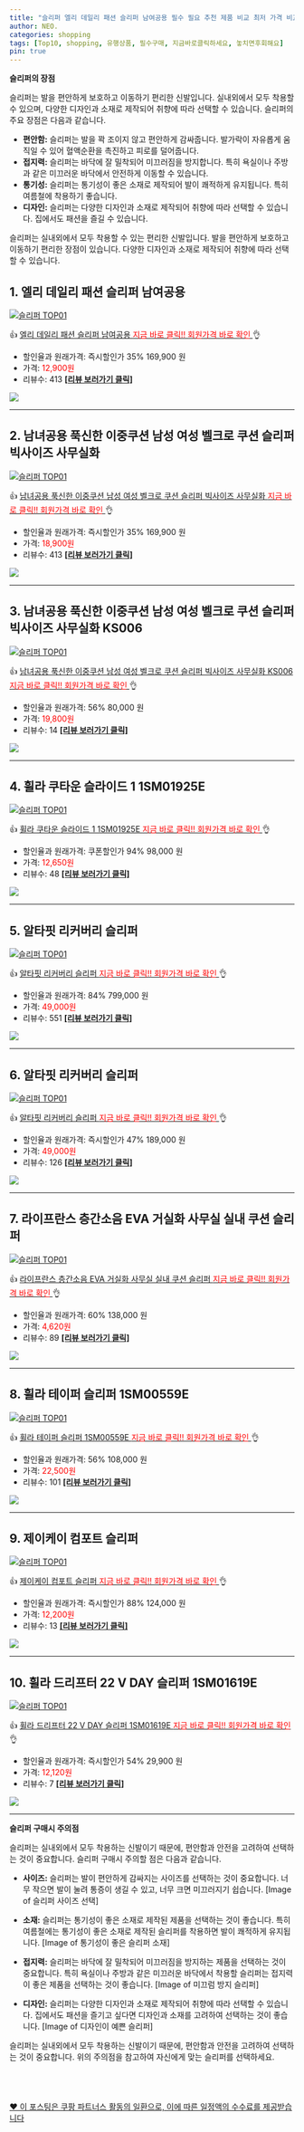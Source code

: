 ```yaml
---
title: "슬리퍼 엘리 데일리 패션 슬리퍼 남여공용 필수 필요 추천 제품 비교 최저 가격 비교 장점 구매 후기 구매평"
author: NEO.
categories: shopping
tags: [Top10, shopping, 유행상품, 필수구매, 지금바로클릭하세요, 놓치면후회해요]
pin: true
---
```

**슬리퍼의 장점**

슬리퍼는 발을 편안하게 보호하고 이동하기 편리한 신발입니다. 실내외에서 모두 착용할 수 있으며, 다양한 디자인과 소재로 제작되어 취향에 따라 선택할 수 있습니다. 슬리퍼의 주요 장점은 다음과 같습니다.

* **편안함:** 슬리퍼는 발을 꽉 조이지 않고 편안하게 감싸줍니다. 발가락이 자유롭게 움직일 수 있어 혈액순환을 촉진하고 피로를 덜어줍니다.
* **접지력:** 슬리퍼는 바닥에 잘 밀착되어 미끄러짐을 방지합니다. 특히 욕실이나 주방과 같은 미끄러운 바닥에서 안전하게 이동할 수 있습니다.
* **통기성:** 슬리퍼는 통기성이 좋은 소재로 제작되어 발이 쾌적하게 유지됩니다. 특히 여름철에 착용하기 좋습니다.
* **디자인:** 슬리퍼는 다양한 디자인과 소재로 제작되어 취향에 따라 선택할 수 있습니다. 집에서도 패션을 즐길 수 있습니다.

슬리퍼는 실내외에서 모두 착용할 수 있는 편리한 신발입니다. 발을 편안하게 보호하고 이동하기 편리한 장점이 있습니다. 다양한 디자인과 소재로 제작되어 취향에 따라 선택할 수 있습니다.

   

## 1. 엘리 데일리 패션 슬리퍼 남여공용

[![슬리퍼 TOP01](https://thumbnail6.coupangcdn.com/thumbnails/remote/490x490ex/image/vendor_inventory/a722/a0c9d044090bd2e2bd2cdc2845bf30ed7a149c3a380c9c6ab10eb355944f.png)](https://link.coupang.com/re/AFFSDP?lptag=AF3617701&subid=GithubCoopas&pageKey=7319853271&traceid=V0-153&itemId=18771741261&vendorItemId=85972406768)


👍 [엘리 데일리 패션 슬리퍼 남여공용 <font color=red> 지금 바로 클릭!! 회원가격 바로 확인 </font> ](https://link.coupang.com/re/AFFSDP?lptag=AF3617701&subid=GithubCoopas&pageKey=7319853271&traceid=V0-153&itemId=18771741261&vendorItemId=85972406768) 👌 


- 할인율과 원래가격: 즉시할인가 35%  169,900   원
- 가격: <span style='color:red'>12,900원</span>
- 리뷰수: 413  [**[리뷰 보러가기 클릭]**](https://link.coupang.com/re/AFFSDP?lptag=AF3617701&subid=GithubCoopas&pageKey=7319853271&traceid=V0-153&itemId=18771741261&vendorItemId=85972406768)

[![](/discount_price.png)](https://link.coupang.com/re/AFFSDP?lptag=AF3617701&subid=GithubCoopas&pageKey=7319853271&traceid=V0-153&itemId=18771741261&vendorItemId=85972406768)

---


   

## 2. 남녀공용 푹신한 이중쿠션 남성 여성 벨크로 쿠션 슬리퍼 빅사이즈 사무실화

[![슬리퍼 TOP01](https://thumbnail6.coupangcdn.com/thumbnails/remote/490x490ex/image/vendor_inventory/a2bc/afac403bf2b021175284d7c4b20f9f41cfd1f9e4981f6cfa733df3ea7c1f.jpg)](https://link.coupang.com/re/AFFSDP?lptag=AF3617701&subid=GithubCoopas&pageKey=6539343460&traceid=V0-153&itemId=14553255718&vendorItemId=81796738971)


👍 [남녀공용 푹신한 이중쿠션 남성 여성 벨크로 쿠션 슬리퍼 빅사이즈 사무실화 <font color=red> 지금 바로 클릭!! 회원가격 바로 확인 </font> ](https://link.coupang.com/re/AFFSDP?lptag=AF3617701&subid=GithubCoopas&pageKey=6539343460&traceid=V0-153&itemId=14553255718&vendorItemId=81796738971) 👌 


- 할인율과 원래가격: 즉시할인가 35%  169,900   원
- 가격: <span style='color:red'>18,900원</span>
- 리뷰수: 413  [**[리뷰 보러가기 클릭]**](https://link.coupang.com/re/AFFSDP?lptag=AF3617701&subid=GithubCoopas&pageKey=6539343460&traceid=V0-153&itemId=14553255718&vendorItemId=81796738971)

[![](/discount_price.png)](https://link.coupang.com/re/AFFSDP?lptag=AF3617701&subid=GithubCoopas&pageKey=6539343460&traceid=V0-153&itemId=14553255718&vendorItemId=81796738971)

---


   

## 3. 남녀공용 푹신한 이중쿠션 남성 여성 벨크로 쿠션 슬리퍼 빅사이즈 사무실화 KS006

[![슬리퍼 TOP01](https://thumbnail7.coupangcdn.com/thumbnails/remote/490x490ex/image/vendor_inventory/35b2/484c05a9ab5b010e0c672f08267eec87aeaace87021b188292d33df47f08.jpg)](https://link.coupang.com/re/AFFSDP?lptag=AF3617701&subid=GithubCoopas&pageKey=7070432407&traceid=V0-153&itemId=17556143886&vendorItemId=86683343185)


👍 [남녀공용 푹신한 이중쿠션 남성 여성 벨크로 쿠션 슬리퍼 빅사이즈 사무실화 KS006 <font color=red> 지금 바로 클릭!! 회원가격 바로 확인 </font> ](https://link.coupang.com/re/AFFSDP?lptag=AF3617701&subid=GithubCoopas&pageKey=7070432407&traceid=V0-153&itemId=17556143886&vendorItemId=86683343185) 👌 


- 할인율과 원래가격: 56%  80,000   원
- 가격: <span style='color:red'>19,800원</span>
- 리뷰수: 14  [**[리뷰 보러가기 클릭]**](https://link.coupang.com/re/AFFSDP?lptag=AF3617701&subid=GithubCoopas&pageKey=7070432407&traceid=V0-153&itemId=17556143886&vendorItemId=86683343185)

[![](/discount_price.png)](https://link.coupang.com/re/AFFSDP?lptag=AF3617701&subid=GithubCoopas&pageKey=7070432407&traceid=V0-153&itemId=17556143886&vendorItemId=86683343185)

---


   

## 4. 휠라 쿠타운 슬라이드 1 1SM01925E

[![슬리퍼 TOP01](https://thumbnail6.coupangcdn.com/thumbnails/remote/490x490ex/image/retail/images/1372641472840342-66270b2a-0310-4d27-a70d-b9c9c6078b9c.png)](https://link.coupang.com/re/AFFSDP?lptag=AF3617701&subid=GithubCoopas&pageKey=6429674021&traceid=V0-153&itemId=13870576824&vendorItemId=81120453426)


👍 [휠라 쿠타운 슬라이드 1 1SM01925E <font color=red> 지금 바로 클릭!! 회원가격 바로 확인 </font> ](https://link.coupang.com/re/AFFSDP?lptag=AF3617701&subid=GithubCoopas&pageKey=6429674021&traceid=V0-153&itemId=13870576824&vendorItemId=81120453426) 👌 


- 할인율과 원래가격: 쿠폰할인가 94%  98,000   원
- 가격: <span style='color:red'>12,650원</span>
- 리뷰수: 48  [**[리뷰 보러가기 클릭]**](https://link.coupang.com/re/AFFSDP?lptag=AF3617701&subid=GithubCoopas&pageKey=6429674021&traceid=V0-153&itemId=13870576824&vendorItemId=81120453426)

[![](/discount_price.png)](https://link.coupang.com/re/AFFSDP?lptag=AF3617701&subid=GithubCoopas&pageKey=6429674021&traceid=V0-153&itemId=13870576824&vendorItemId=81120453426)

---


   

## 5. 알타핏 리커버리 슬리퍼

[![슬리퍼 TOP01](https://thumbnail6.coupangcdn.com/thumbnails/remote/490x490ex/image/vendor_inventory/9e00/d8ffe7d4f6d06dc03aa62842650ead2ba97c0ab2e469dec71b3c978957c8.png)](https://link.coupang.com/re/AFFSDP?lptag=AF3617701&subid=GithubCoopas&pageKey=7746638453&traceid=V0-153&itemId=10711896842&vendorItemId=87981061043)


👍 [알타핏 리커버리 슬리퍼 <font color=red> 지금 바로 클릭!! 회원가격 바로 확인 </font> ](https://link.coupang.com/re/AFFSDP?lptag=AF3617701&subid=GithubCoopas&pageKey=7746638453&traceid=V0-153&itemId=10711896842&vendorItemId=87981061043) 👌 


- 할인율과 원래가격: 84%  799,000   원
- 가격: <span style='color:red'>49,000원</span>
- 리뷰수: 551  [**[리뷰 보러가기 클릭]**](https://link.coupang.com/re/AFFSDP?lptag=AF3617701&subid=GithubCoopas&pageKey=7746638453&traceid=V0-153&itemId=10711896842&vendorItemId=87981061043)

[![](/discount_price.png)](https://link.coupang.com/re/AFFSDP?lptag=AF3617701&subid=GithubCoopas&pageKey=7746638453&traceid=V0-153&itemId=10711896842&vendorItemId=87981061043)

---


   

## 6. 알타핏 리커버리 슬리퍼

[![슬리퍼 TOP01](https://thumbnail8.coupangcdn.com/thumbnails/remote/490x490ex/image/vendor_inventory/7af3/ce77dd5e2ce50012cffbfe7933d54ef75eae47d25598fcd79354039ce9a8.jpeg)](https://link.coupang.com/re/AFFSDP?lptag=AF3617701&subid=GithubCoopas&pageKey=7746638453&traceid=V0-153&itemId=10711896862&vendorItemId=87981061032)


👍 [알타핏 리커버리 슬리퍼 <font color=red> 지금 바로 클릭!! 회원가격 바로 확인 </font> ](https://link.coupang.com/re/AFFSDP?lptag=AF3617701&subid=GithubCoopas&pageKey=7746638453&traceid=V0-153&itemId=10711896862&vendorItemId=87981061032) 👌 


- 할인율과 원래가격: 즉시할인가 47%  189,000   원
- 가격: <span style='color:red'>49,000원</span>
- 리뷰수: 126  [**[리뷰 보러가기 클릭]**](https://link.coupang.com/re/AFFSDP?lptag=AF3617701&subid=GithubCoopas&pageKey=7746638453&traceid=V0-153&itemId=10711896862&vendorItemId=87981061032)

[![](/discount_price.png)](https://link.coupang.com/re/AFFSDP?lptag=AF3617701&subid=GithubCoopas&pageKey=7746638453&traceid=V0-153&itemId=10711896862&vendorItemId=87981061032)

---


   

## 7. 라이프란스 층간소음 EVA 거실화 사무실 실내 쿠션 슬리퍼

[![슬리퍼 TOP01](https://thumbnail6.coupangcdn.com/thumbnails/remote/490x490ex/image/retail/images/492849998718527-53f05793-5ec4-4595-ab69-5723cd650239.jpg)](https://link.coupang.com/re/AFFSDP?lptag=AF3617701&subid=GithubCoopas&pageKey=7462638099&traceid=V0-153&itemId=12672411123&vendorItemId=84748162951)


👍 [라이프란스 층간소음 EVA 거실화 사무실 실내 쿠션 슬리퍼 <font color=red> 지금 바로 클릭!! 회원가격 바로 확인 </font> ](https://link.coupang.com/re/AFFSDP?lptag=AF3617701&subid=GithubCoopas&pageKey=7462638099&traceid=V0-153&itemId=12672411123&vendorItemId=84748162951) 👌 


- 할인율과 원래가격: 60%  138,000   원
- 가격: <span style='color:red'>4,620원</span>
- 리뷰수: 89  [**[리뷰 보러가기 클릭]**](https://link.coupang.com/re/AFFSDP?lptag=AF3617701&subid=GithubCoopas&pageKey=7462638099&traceid=V0-153&itemId=12672411123&vendorItemId=84748162951)

[![](/discount_price.png)](https://link.coupang.com/re/AFFSDP?lptag=AF3617701&subid=GithubCoopas&pageKey=7462638099&traceid=V0-153&itemId=12672411123&vendorItemId=84748162951)

---


   

## 8. 휠라 테이퍼 슬리퍼 1SM00559E

[![슬리퍼 TOP01](https://thumbnail6.coupangcdn.com/thumbnails/remote/490x490ex/image/retail/images/2813192636576051-076b994c-a6b3-4726-bd28-fdefe52dc710.png)](https://link.coupang.com/re/AFFSDP?lptag=AF3617701&subid=GithubCoopas&pageKey=6306535395&traceid=V0-153&itemId=13885408161&vendorItemId=81135157514)


👍 [휠라 테이퍼 슬리퍼 1SM00559E <font color=red> 지금 바로 클릭!! 회원가격 바로 확인 </font> ](https://link.coupang.com/re/AFFSDP?lptag=AF3617701&subid=GithubCoopas&pageKey=6306535395&traceid=V0-153&itemId=13885408161&vendorItemId=81135157514) 👌 


- 할인율과 원래가격: 56%  108,000   원
- 가격: <span style='color:red'>22,500원</span>
- 리뷰수: 101  [**[리뷰 보러가기 클릭]**](https://link.coupang.com/re/AFFSDP?lptag=AF3617701&subid=GithubCoopas&pageKey=6306535395&traceid=V0-153&itemId=13885408161&vendorItemId=81135157514)

[![](/discount_price.png)](https://link.coupang.com/re/AFFSDP?lptag=AF3617701&subid=GithubCoopas&pageKey=6306535395&traceid=V0-153&itemId=13885408161&vendorItemId=81135157514)

---


   

## 9. 제이케이 컴포트 슬리퍼

[![슬리퍼 TOP01](https://thumbnail7.coupangcdn.com/thumbnails/remote/490x490ex/image/vendor_inventory/9551/510f17e0cc34474f123f1fb7be706a3be751e7f8699b891c0636fdd33c67.jpg)](https://link.coupang.com/re/AFFSDP?lptag=AF3617701&subid=GithubCoopas&pageKey=7219831226&traceid=V0-153&itemId=18292665481&vendorItemId=85944952521)


👍 [제이케이 컴포트 슬리퍼 <font color=red> 지금 바로 클릭!! 회원가격 바로 확인 </font> ](https://link.coupang.com/re/AFFSDP?lptag=AF3617701&subid=GithubCoopas&pageKey=7219831226&traceid=V0-153&itemId=18292665481&vendorItemId=85944952521) 👌 


- 할인율과 원래가격: 즉시할인가 88%  124,000   원
- 가격: <span style='color:red'>12,200원</span>
- 리뷰수: 13  [**[리뷰 보러가기 클릭]**](https://link.coupang.com/re/AFFSDP?lptag=AF3617701&subid=GithubCoopas&pageKey=7219831226&traceid=V0-153&itemId=18292665481&vendorItemId=85944952521)

[![](/discount_price.png)](https://link.coupang.com/re/AFFSDP?lptag=AF3617701&subid=GithubCoopas&pageKey=7219831226&traceid=V0-153&itemId=18292665481&vendorItemId=85944952521)

---


   

## 10. 휠라 드리프터 22 V DAY 슬리퍼 1SM01619E

[![슬리퍼 TOP01](https://thumbnail9.coupangcdn.com/thumbnails/remote/490x490ex/image/rs_quotation_api/hcskvhqf/85dd13ea3d7645ec81abce01d223ec43.jpg)](https://link.coupang.com/re/AFFSDP?lptag=AF3617701&subid=GithubCoopas&pageKey=6306208219&traceid=V0-153&itemId=13064836719&vendorItemId=80327393793)


👍 [휠라 드리프터 22 V DAY 슬리퍼 1SM01619E <font color=red> 지금 바로 클릭!! 회원가격 바로 확인 </font> ](https://link.coupang.com/re/AFFSDP?lptag=AF3617701&subid=GithubCoopas&pageKey=6306208219&traceid=V0-153&itemId=13064836719&vendorItemId=80327393793) 👌 


- 할인율과 원래가격: 즉시할인가 54%  29,900   원
- 가격: <span style='color:red'>12,120원</span>
- 리뷰수: 7  [**[리뷰 보러가기 클릭]**](https://link.coupang.com/re/AFFSDP?lptag=AF3617701&subid=GithubCoopas&pageKey=6306208219&traceid=V0-153&itemId=13064836719&vendorItemId=80327393793)

[![](/discount_price.png)](https://link.coupang.com/re/AFFSDP?lptag=AF3617701&subid=GithubCoopas&pageKey=6306208219&traceid=V0-153&itemId=13064836719&vendorItemId=80327393793)

---
**슬리퍼 구매시 주의점**

슬리퍼는 실내외에서 모두 착용하는 신발이기 때문에, 편안함과 안전을 고려하여 선택하는 것이 중요합니다. 슬리퍼 구매시 주의할 점은 다음과 같습니다.

* **사이즈:** 슬리퍼는 발이 편안하게 감싸지는 사이즈를 선택하는 것이 중요합니다. 너무 작으면 발이 눌려 통증이 생길 수 있고, 너무 크면 미끄러지기 쉽습니다.
[Image of 슬리퍼 사이즈 선택]

* **소재:** 슬리퍼는 통기성이 좋은 소재로 제작된 제품을 선택하는 것이 좋습니다. 특히 여름철에는 통기성이 좋은 소재로 제작된 슬리퍼를 착용하면 발이 쾌적하게 유지됩니다.
[Image of 통기성이 좋은 슬리퍼 소재]

* **접지력:** 슬리퍼는 바닥에 잘 밀착되어 미끄러짐을 방지하는 제품을 선택하는 것이 중요합니다. 특히 욕실이나 주방과 같은 미끄러운 바닥에서 착용할 슬리퍼는 접지력이 좋은 제품을 선택하는 것이 좋습니다.
[Image of 미끄럼 방지 슬리퍼]

* **디자인:** 슬리퍼는 다양한 디자인과 소재로 제작되어 취향에 따라 선택할 수 있습니다. 집에서도 패션을 즐기고 싶다면 디자인과 소재를 고려하여 선택하는 것이 좋습니다.
[Image of 디자인이 예쁜 슬리퍼]

슬리퍼는 실내외에서 모두 착용하는 신발이기 때문에, 편안함과 안전을 고려하여 선택하는 것이 중요합니다. 위의 주의점을 참고하여 자신에게 맞는 슬리퍼를 선택하세요.<br><br><br><br><br> [ ❤  이 포스팅은 쿠팡 파트너스 활동의 일환으로, 이에 따른 일정액의 수수료를 제공받습니다](https://link.coupang.com/a/bcEFyh)